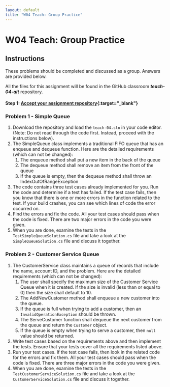 ```yaml
---
layout: default
title: "W04 Teach: Group Practice"
---
```


# W04 Teach: Group Practice

## Instructions

These problems should be completed and discussed as a group. Answers are provided below.

All the files for this assignment will be found in the GitHub classroom ***teach-04-alt*** repository.

#### Step 1: [Accept your assignment repository](teach-classroom-alt){:target="_blank"}

### Problem 1 - Simple Queue
1. Download the repository and load the `teach-04.sln` in your code editor. (Note: Do not read through the code first. Instead, proceed with the instructions below). 
2. The SimpleQueue class implements a traditional FIFO queue that has an enqueue and dequeue function. Here are the detailed requirements (which can not be changed): 
   1. The enqueue method shall put a new item in the back of the queue
   2. The dequeue method shall remove an item from the front of the queue
   3. If the queue is empty, then the dequeue method shall throw an IndexOutOfRangeException
3. The code contains three test cases already implemented for you. Run the code and determine if a test has failed. If the test case fails, then you know that there is one or more errors in the function related to the test. If your build crashes, you can see which lines of code the error occurred on.
4. Find the errors and fix the code. All your test cases should pass when the code is fixed. There are two major errors in the code you were given.
5. When you are done, examine the tests in the `TestSimpleQueueSolution.cs` file and take a look at the `SimpleQueueSolution.cs` file and discuss it together.

### Problem 2 - Customer Service Queue
1. The CustomerService class maintains a queue of records that include the name, account ID, and the problem. Here are the detailed requirements (which can not be changed):
   1. The user shall specify the maximum size of the Customer Service Queue when it is created. If the size is invalid (less than or equal to 0) then the size shall default to 10.
   2. The AddNewCustomer method shall enqueue a new customer into the queue.
   3. If the queue is full when trying to add a customer, then an `InvalidOperationException` should be thrown.
   4. The ServeCustomer function shall dequeue the next customer from the queue and return the `Customer` object.
   5. If the queue is empty when trying to serve a customer, then `null` value should be returned.
2. Write test cases based on the requirements above and then implement the tests. Ensure that your tests cover all the requirements listed above.
3. Run your test cases. If the test case fails, then look in the related code for the errors and fix them. All your test cases should pass when the code is fixed. There are three major errors in the code you were given.
4. When you are done, examine the tests in the `TestCustomerServiceSolution.cs` file and take a look at the `CustomerServiceSolution.cs` file and discuss it together.

